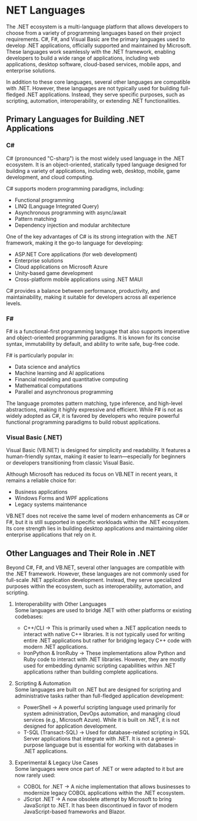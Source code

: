 # NET Languages 

The .NET ecosystem is a multi-language platform that allows developers to choose from a variety of programming languages based on their project requirements. C#, F#, and Visual Basic are the primary languages used to develop .NET applications, officially supported and maintained by Microsoft. These languages work seamlessly with the .NET framework, enabling developers to build a wide range of applications, including web applications, desktop software, cloud-based services, mobile apps, and enterprise solutions.  

In addition to these core languages, several other languages are compatible with .NET. However, these languages are not typically used for building full-fledged .NET applications. Instead, they serve specific purposes, such as scripting, automation, interoperability, or extending .NET functionalities.  

## Primary Languages for Building .NET Applications  
### C#  
C# (pronounced "C-sharp") is the most widely used language in the .NET ecosystem. It is an object-oriented, statically typed language designed for building a variety of applications, including web, desktop, mobile, game development, and cloud computing.  

C# supports modern programming paradigms, including:  
- Functional programming
- LINQ (Language Integrated Query)
- Asynchronous programming with async/await
- Pattern matching
- Dependency injection and modular architecture  

One of the key advantages of C# is its strong integration with the .NET framework, making it the go-to language for developing:  
- ASP.NET Core applications (for web development)  
- Enterprise solutions  
- Cloud applications on Microsoft Azure  
- Unity-based game development  
- Cross-platform mobile applications using .NET MAUI

C# provides a balance between performance, productivity, and maintainability, making it suitable for developers across all experience levels.

### F#  
F# is a functional-first programming language that also supports imperative and object-oriented programming paradigms. It is known for its concise syntax, immutability by default, and ability to write safe, bug-free code.  

F# is particularly popular in:  
- Data science and analytics  
- Machine learning and AI applications  
- Financial modeling and quantitative computing  
- Mathematical computations  
- Parallel and asynchronous programming  

The language promotes pattern matching, type inference, and high-level abstractions, making it highly expressive and efficient. While F# is not as widely adopted as C#, it is favored by developers who require powerful functional programming paradigms to build robust applications.  

### Visual Basic (.NET)  
Visual Basic (VB.NET) is designed for simplicity and readability. It features a human-friendly syntax, making it easier to learn—especially for beginners or developers transitioning from classic Visual Basic.  

Although Microsoft has reduced its focus on VB.NET in recent years, it remains a reliable choice for:  
- Business applications  
- Windows Forms and WPF applications  
- Legacy systems maintenance  

VB.NET does not receive the same level of modern enhancements as C# or F#, but it is still supported in specific workloads within the .NET ecosystem. Its core strength lies in building desktop applications and maintaining older enterprise applications that rely on it.  

## Other Languages and Their Role in .NET  

Beyond C#, F#, and VB.NET, several other languages are compatible with the .NET framework. However, these languages are not commonly used for full-scale .NET application development. Instead, they serve specialized purposes within the ecosystem, such as interoperability, automation, and scripting.  

 1. Interoperability with Other Languages  
    Some languages are used to bridge .NET with other platforms or existing codebases:  

    - C++/CLI → This is primarily used when a .NET application needs to interact with native C++ libraries. It is not typically used for writing entire .NET applications but rather for bridging legacy C++ code with modern .NET applications.  
    - IronPython & IronRuby → These implementations allow Python and Ruby code to interact with .NET libraries. However, they are mostly used for embedding dynamic scripting capabilities within .NET applications rather than building complete applications.  

 2. Scripting & Automation  
    Some languages are built on .NET but are designed for scripting and administrative tasks rather than full-fledged application development:  

    - PowerShell → A powerful scripting language used primarily for system administration, DevOps automation, and managing cloud services (e.g., Microsoft Azure). While it is built on .NET, it is not designed for application development.  
    - T-SQL (Transact-SQL) → Used for database-related scripting in SQL Server applications that integrate with .NET. It is not a general-purpose language but is essential for working with databases in .NET applications.  

 3. Experimental & Legacy Use Cases  
    Some languages were once part of .NET or were adapted to it but are now rarely used:  

    - COBOL for .NET → A niche implementation that allows businesses to modernize legacy COBOL applications within the .NET ecosystem.  
    - JScript .NET → A now obsolete attempt by Microsoft to bring JavaScript to .NET. It has been discontinued in favor of modern JavaScript-based frameworks and Blazor.  